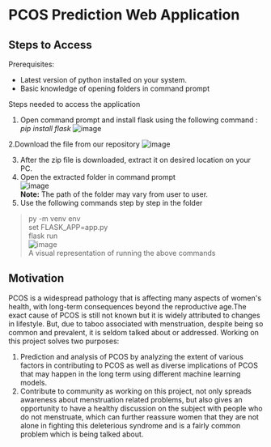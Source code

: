# PCOS Prediction Web Application

## Steps to Access 
Prerequisites:
* Latest version of python installed on your system.
* Basic knowledge of opening folders in command prompt

Steps needed to access the application
1.   Open command prompt and install flask using the following command : *pip install flask*
![image](https://user-images.githubusercontent.com/62328534/206888833-ee1f6133-0d15-47d8-a25f-eecdd2028377.png)


2.Download the file from our repository
![image](https://user-images.githubusercontent.com/62328534/206888946-4d705480-a368-455c-8d6b-d2f6b5c15fc4.png)

3. After the zip file is downloaded, extract it on desired location on your PC.
4. Open the extracted folder in command prompt <br>
![image](https://user-images.githubusercontent.com/62328534/206889238-6c5d2224-1af1-45e1-98dc-5a73f79606ab.png)<br>
**Note:** The path of the folder may vary from user to user.
5. Use the following commands step by step in the folder
>py -m venv env <br>
>set FLASK_APP=app.py<br>
>flask run<br>
>![image](https://user-images.githubusercontent.com/62328534/206889434-79b3674e-2940-4a0e-8f29-9dddfb16ea46.png)<br>
>A visual representation of running the above commands





## Motivation

PCOS is a widespread pathology that is affecting many aspects of women's health, with long-term consequences beyond the reproductive age.The exact cause of PCOS is still not known but it is widely attributed to changes in lifestyle. But, due to taboo associated with menstruation, despite being so common and prevalent, it is seldom talked about or addressed. Working on this project solves two purposes:


1.   Prediction and analysis of PCOS by analyzing the extent of various factors in contributing to PCOS as well as diverse implications of PCOS that may happen in the long term using different machine learning models.
2.   Contribute to community as working on this project, not only spreads awareness about menstruation related problems, but also gives an opportunity to have a healthy discussion on the subject with people who do not menstruate, which can further reassure women that they are not alone in fighting this deleterious syndrome and is a fairly common problem which is being talked about.
